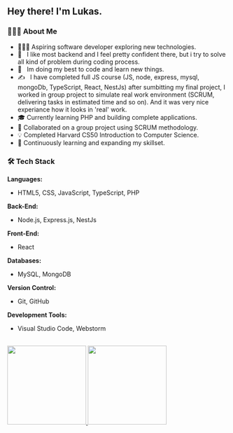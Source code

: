 <h2> Hey there! I'm Lukas.</h2>

### 👨🏻‍💻 About Me

- 👨🏻‍💻 Aspiring software developer exploring new technologies.
- 💼 &nbsp; I like most backend and I feel pretty confident there, but i try to solve all kind of problem during coding process.
- 🌱 &nbsp; Im doing my best to code and learn new things.
- ✍️ &nbsp; I have completed full JS course (JS, node, express, mysql, mongoDb, TypeScript, React, NestJs) after sumbitting my final project, I worked in group project to simulate real work environment (SCRUM, delivering tasks in estimated time and so on). And it was very nice experiance how it looks in 'real' work.
- 🎓 Currently learning PHP and building complete applications.
- 🤝 Collaborated on a group project using SCRUM methodology.
- 💡 Completed Harvard CS50 Introduction to Computer Science.
- 🚀 Continuously learning and expanding my skillset.
### 🛠 Tech Stack

**Languages:**
- HTML5, CSS, JavaScript, TypeScript, PHP

**Back-End:**
- Node.js, Express.js, NestJs

**Front-End:**
- React

**Databases:**
- MySQL, MongoDB

**Version Control:**
- Git, GitHub

**Development Tools:**
- Visual Studio Code, Webstorm

<br/>

<a href="https://github.com/AVS1508">
  <img height="180em" src="https://github-readme-stats.vercel.app/api?username=L00ka5z78&theme=buefy&show_icons=true" />
  <img height="180em" src="https://github-readme-stats.vercel.app/api/top-langs/?username=L00ka5z78&theme=buefy&layout=compact" />
</a>

<br/>

